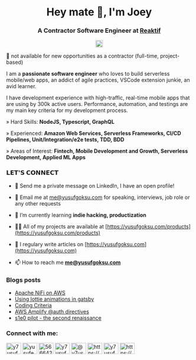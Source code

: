 <h1 align="center">Hey mate 👋, I'm Joey</h1>
<h3 align="center">A Contractor Software Engineer at <a href="https://reaktif.io/">Reaktif</a></h3>

<p align="center"> <a href="https://twitter.com/y7usuf" target="blank"><img src="https://img.shields.io/twitter/follow/y7usuf?logo=twitter&style=for-the-badge" alt="y7usuf" height="20" /></a> </p>

🔴 not available for new opportunities as a contractor (full-time, project-based)

I am a <b>passionate software engineer</b> who loves to build serverless mobile/web apps, an addict of agile practices, VSCode extension junkie, an avid learner.

I have development experience with high-traffic, real-time mobile apps that are using by 300k active users. Performance, automation, and testings are my main key criteria for my development process.

<p align="left">» Hard Skills: <b>NodeJS, Typescript, GraphQL</b></p>
<p align="left">» Experienced: <b>Amazon Web Services, Serverless Frameworks, CI/CD Pipelines, Unit/Integration/e2e tests, TDD, BDD</b></p>
<p align="left">» Areas of Interest: <b>Fintech, Mobile Development and Growth, Serverless Development, Applied ML Apps</b></p>

### 𝗟𝗘𝗧'𝗦 𝗖𝗢𝗡𝗡𝗘𝗖𝗧

- 💬 Send me a private message on LinkedIn, I have an open profile!

- 📧 Email me at me@yusufgoksu.com for speaking, interviews, job role or any other requests

- 🌱 I’m currently learning **indie hacking, productization**

- 👨‍💻 All of my projects are available at [https://yusufgoksu.com/products](https://yusufgoksu.com/products)

- 📝 I regulary write articles on [https://yusufgoksu.com](https://yusufgoksu.com)

- 📫 How to reach me **me@yusufgoksu.com**

### Blogs posts

<!-- BLOG-POST-LIST:START -->
- [Apache NiFi on AWS](https://yusufgoksu.com/software/apache-nifi-on-aws/)
- [Using lottie animations in gatsby](https://yusufgoksu.com/software/lottie-and-gatsby/)
- [Coding Criteria](https://yusufgoksu.com/software/coding-criteria/)
- [AWS Amplify @auth directives](https://yusufgoksu.com/software/aws-amplify-auth-directives/)
- [s1e0 pilot - the second renaissance](https://yusufgoksu.com/youtube/s1e0-pilot-the-second-renaissance/)
<!-- BLOG-POST-LIST:END -->

<p align="left">
<h3 align="left">Connect with me:</h3>
<a href="https://twitter.com/y7usuf" target="blank"><img align="center" src="https://cdn.jsdelivr.net/npm/simple-icons@3.0.1/icons/twitter.svg" alt="y7usuf" height="30" width="40" /></a>
<a href="https://linkedin.com/in/yusufemregoksu" target="blank"><img align="center" src="https://cdn.jsdelivr.net/npm/simple-icons@3.0.1/icons/linkedin.svg" alt="yusufemregoksu" height="30" width="40" /></a>
<a href="https://stackoverflow.com/users/5666426" target="blank"><img align="center" src="https://cdn.jsdelivr.net/npm/simple-icons@3.0.1/icons/stackoverflow.svg" alt="5666426" height="30" width="40" /></a>
<a href="https://kaggle.com/y7usuf" target="blank"><img align="center" src="https://cdn.jsdelivr.net/npm/simple-icons@3.0.1/icons/kaggle.svg" alt="y7usuf" height="30" width="40" /></a>
<a href="https://medium.com/@y7usuf" target="blank"><img align="center" src="https://cdn.jsdelivr.net/npm/simple-icons@3.0.1/icons/medium.svg" alt="@y7usuf" height="30" width="40" /></a>
<a href="https://www.youtube.com/channel/ucewpybjl_la-b9gobdjhefg" target="blank"><img align="center" src="https://cdn.jsdelivr.net/npm/simple-icons@3.0.1/icons/youtube.svg" alt="https://www.youtube.com/channel/ucewpybjl_la-b9gobdjhefg" height="30" width="40" /></a>
<a href="https://dev.to/y7usuf" target="blank"><img align="center" src="https://cdn.jsdelivr.net/npm/simple-icons@3.0.1/icons/dev-dot-to.svg" alt="y7usuf" height="30" width="40" /></a>
<a href="/https://yusufgoksu.com/rss.xml" target="blank"><img align="center" src="https://cdn.jsdelivr.net/npm/simple-icons@3.0.1/icons/rss.svg" alt="https://yusufgoksu.com/rss.xml" height="30" width="40" /></a>
</p>
